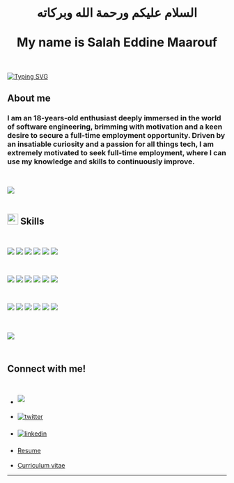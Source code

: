<h1 align="center"><b> السلام عليكم ورحمة الله وبركاته <br> <br> My name is Salah Eddine Maarouf </b></h1>

<br>
<br>
<a href="https://git.io/typing-svg"><img src="https://readme-typing-svg.demolab.com?font=Nunito+Sans&size=25&pause=1000&color=F7E7DF&center=true&vCenter=true&width=435&lines=Software+Engineer;Student;Tech+enthusiasts;Self+taught" alt="Typing SVG" /></a>

<br>

## **About me**

<h3>I am an 18-years-old enthusiast deeply immersed in the world of software engineering, brimming with motivation and a keen desire to secure a full-time employment opportunity. Driven by an insatiable curiosity and a passion for all things tech, I am extremely motivated to seek full-time employment, where I can use my knowledge and skills to continuously improve.</h3>

<br>

<img src="https://user-images.githubusercontent.com/73097560/115834477-dbab4500-a447-11eb-908a-139a6edaec5c.gif"><br><br>

## <img src="https://media2.giphy.com/media/QssGEmpkyEOhBCb7e1/giphy.gif?cid=ecf05e47a0n3gi1bfqntqmob8g9aid1oyj2wr3ds3mg700bl&rid=giphy.gif" width ="25"><b> Skills</b>

<br>

![](https://img.shields.io/badge/Shell_Script-121011?style=for-the-badge&logo=gnu-bash&logoColor=white)
![](https://img.shields.io/badge/HTML5-E34F26?style=for-the-badge&logo=html5&logoColor=white)
![](https://img.shields.io/badge/CSS3-1572B6?style=for-the-badge&logo=css3&logoColor=white)
![](https://img.shields.io/badge/JavaScript-F7DF1E?style=for-the-badge&logo=javascript&logoColor=black)
![](https://img.shields.io/badge/C-00599C?style=for-the-badge&logo=c&logoColor=white)
![](https://img.shields.io/badge/Python-3776AB?style=for-the-badge&logo=python&logoColor=white)

<br>

![](https://img.shields.io/badge/Figma-F24E1E?style=for-the-badge&logo=figma&logoColor=white)
![](https://img.shields.io/badge/Visual_Studio_Code-0078D4?style=for-the-badge&logo=visual%20studio%20code&logoColor=white)
![](https://img.shields.io/badge/PyCharm-000000.svg?&style=for-the-badge&logo=PyCharm&logoColor=white)
![](https://img.shields.io/badge/VIM-%2311AB00.svg?&style=for-the-badge&logo=vim&logoColor=white)
![](https://img.shields.io/badge/GIT-E44C30?style=for-the-badge&logo=git&logoColor=white)
![](https://camo.githubusercontent.com/5c3e8622558f38f927332786b383da54a2e259bb18ad2d5f0f316bea6d3ecfe6/68747470733a2f2f696d672e736869656c64732e696f2f62616467652f5465726d696e616c2d2532333035343032303f7374796c653d666f722d7468652d6261646765266c6f676f3d676e752d62617368266c6f676f436f6c6f723d7768697465)

<br>

![](https://img.shields.io/badge/Android-3DDC84?style=for-the-badge&logo=android&logoColor=white)
![](https://img.shields.io/badge/iOS-000000?style=for-the-badge&logo=ios&logoColor=white)
![](https://img.shields.io/badge/Kali_Linux-557C94?style=for-the-badge&logo=kali-linux&logoColor=white)
![](https://img.shields.io/badge/Ubuntu-E95420?style=for-the-badge&logo=ubuntu&logoColor=white)
![](https://img.shields.io/badge/Windows-0078D6?style=for-the-badge&logo=windows&logoColor=white)
![](https://img.shields.io/badge/mac%20os-000000?style=for-the-badge&logo=apple&logoColor=white)

<br>
<br>

<img src="https://user-images.githubusercontent.com/73097560/115834477-dbab4500-a447-11eb-908a-139a6edaec5c.gif">

## <br><b>Connect with me!</b>

<br>
<div align='left'>

<ul>
 
<li>
<a href="mailto:maarouf.salahedd@gmail.com" target="_blank">
<img src="https://img.shields.io/badge/gmail:  maarouf.salahedd-%23EA4335.svg?style=for-the-badge&logo=gmail&logoColor=white" t=mail style="margin-bottom: 5px;" />
</a>
</li>

<br>

<li>
<a href="https://twitter.com/_smaarouf" target="_blank">
<img src="https://img.shields.io/badge/twitter:  _smaarouf-%2300acee.svg?color=1DA1F2&style=for-the-badge&logo=twitter&logoColor=white" alt=twitter style="margin-bottom: 5px;"/>
</a>
</li>

<br>

<li>
<a href="https://linkedin.com/in/salah-eddine-maarouf-b3a397228/" target="_blank">
<img src="https://img.shields.io/badge/linkedin:  Salah Eddine Maarouf-%2300acee.svg?color=405DE6&style=for-the-badge&logo=linkedin&logoColor=white" alt=linkedin style="margin-bottom: 5px;"/>
</a>
</li>

<br>

<li>
<a href="https://drive.google.com/file/d/1hxskI3gogxQAVirb_QRpM-AbXHchFUtn/view?usp=sharing">Resume</a>
</li>

<br>

<li>
<a href="https://drive.google.com/file/d/1xXpcazVxxrmpbNm0Rda6ggUZX9Nzkbip/view?usp=sharing">Curriculum vitae</a>
</li>
 
</ul>
</div>

-----

